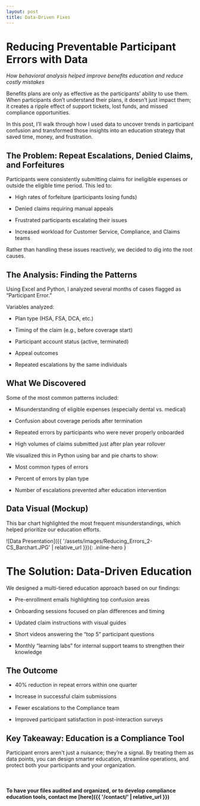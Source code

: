 ```yaml
---
layout: post
title: Data-Driven Fixes
---
```


# Reducing Preventable Participant Errors with Data

*How behavioral analysis helped improve benefits education and reduce costly mistakes*

Benefits plans are only as effective as the participants’ ability to use them. When participants don’t understand their plans, it doesn’t just impact them; it creates a ripple effect of support tickets, lost funds, and missed compliance opportunities.

In this post, I’ll walk through how I used data to uncover trends in participant confusion and transformed those insights into an education strategy that saved time, money, and frustration.

## The Problem: Repeat Escalations, Denied Claims, and Forfeitures

Participants were consistently submitting claims for ineligible expenses or outside the eligible time period. This led to:

* High rates of forfeiture (participants losing funds)
 
* Denied claims requiring manual appeals
 
* Frustrated participants escalating their issues
 
* Increased workload for Customer Service, Compliance, and Claims teams
 
Rather than handling these issues reactively, we decided to dig into the root causes.

## The Analysis: Finding the Patterns

Using Excel and Python, I analyzed several months of cases flagged as “Participant Error.”

Variables analyzed:

* Plan type (HSA, FSA, DCA, etc.)
 
* Timing of the claim (e.g., before coverage start)
 
* Participant account status (active, terminated)
 
* Appeal outcomes
 
* Repeated escalations by the same individuals

## What We Discovered

Some of the most common patterns included:

* Misunderstanding of eligible expenses (especially dental vs. medical)
 
* Confusion about coverage periods after termination
 
* Repeated errors by participants who were never properly onboarded
 
* High volumes of claims submitted just after plan year rollover
 
We visualized this in Python using bar and pie charts to show:

* Most common types of errors
 
* Percent of errors by plan type
 
* Number of escalations prevented after education intervention

## Data Visual (Mockup)

This bar chart highlighted the most frequent misunderstandings, which helped prioritize our education efforts.

![Data Presentation]({{ '/assets/images/Reducing_Errors_2-CS_Barchart.JPG' | relative_url }}){: .inline-hero }

# The Solution: Data-Driven Education

We designed a multi-tiered education approach based on our findings:

* Pre-enrollment emails highlighting top confusion areas
 
* Onboarding sessions focused on plan differences and timing
 
* Updated claim instructions with visual guides
 
* Short videos answering the “top 5” participant questions
 
* Monthly “learning labs” for internal support teams to strengthen their knowledge

## The Outcome

* 40% reduction in repeat errors within one quarter
 
* Increase in successful claim submissions
 
* Fewer escalations to the Compliance team
 
* Improved participant satisfaction in post-interaction surveys

## Key Takeaway: Education is a Compliance Tool

Participant errors aren't just a nuisance; they’re a signal. By treating them as data points, you can design smarter education, streamline operations, and protect both your participants and your organization.

<br>

#### To have your files audited and organized, or to develop compliance education tools, contact me [here]({{ '/contact/' | relative_url }})
